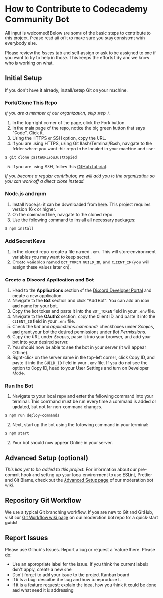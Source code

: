 # How to Contribute to Codecademy Community Bot

All input is welcomed! Below are some of the basic steps to contribute to this project. Please read all of it to make sure you stay consistent with everybody else.

Please review the _Issues_ tab and self-assign or ask to be assigned to one if you want to try to help in those. This keeps the efforts tidy and we know who is working on what.

## Initial Setup

If you don't have it already, install/setup Git on your machine.

### Fork/Clone This Repo

*If you are a member of our organization, skip step 1.*

1. In the top-right corner of the page, click the Fork button.
2. In the main page of the repo, notice the big green button that says "Code". Click it.
3. Using the HTTPS or SSH option, copy the URL.
4. If you are using HTTPS, using Git Bash/Terminal/Bash, navigate to the folder where you want this repo to be located in your machine and use:

```
$ git clone pasteURLYouJustCopied
```

5. If you are using SSH, follow this [GitHub tutorial](https://docs.github.com/en/github/authenticating-to-github/connecting-to-github-with-ssh).

*If you become a regular contributor, we will add you to the organization so you can work off a direct clone instead.*

### Node.js and npm

1. Install Node.js; it can be downloaded from [here](https://nodejs.org/en/). This project requires version 16.x or higher.
2. On the command line, navigate to the cloned repo.
3. Use the following command to install all necessary packages:

```
$ npm install
```

### Add Secret Keys

1. In the cloned repo, create a file named `.env`. This will store environment variables you may want to keep secret.
2. Create variables named `BOT_TOKEN`, `GUILD_ID`, and `CLIENT_ID` (you will assign these values later on).

### Create a Discord Application and Bot

1. Head to the **Applications** section of the [Discord Developer Portal](https://discord.com/developers/applications) and create a new application.
2. Navigate to the **Bot** section and click "Add Bot". You can add an icon and name for your bot.
3. Copy the bot token and paste it into the `BOT_TOKEN` field in your `.env` file.
4. Navigate to the **OAuth2** section, copy the Client ID, and paste it into the `CLIENT_ID` field in your `.env` file.
5. Check the _bot_ and _applications.commands_ checkboxes under _Scopes_, and grant your bot the desired permissions under _Bot Permissions_.
6. Copy the URL under _Scopes_, paste it into your browser, and add your bot into your desired server.
7. You should now be able to see the bot in your server (it will appear Offline).
8. Right-click on the server name in the top-left corner, click Copy ID, and paste it into the `GUILD_ID` field in your `.env` file. If you do not see the option to Copy ID, head to your User Settings and turn on Developer Mode.

### Run the Bot

1. Navigate to your local repo and enter the following command into your terminal. This command must be run every time a command is added or updated, but not for non-command changes.
```
$ npm run deploy-commands
```

2. Next, start up the bot using the following command in your terminal:
```
$ npm start
```

2. Your bot should now appear Online in your server.

## Advanced Setup (optional)

*This has yet to be added to this project.* For information about our pre-commit hook and setting up your local environment to use ESLint, Prettier and Git Blame, check out the [Advanced Setup page](https://github.com/CodecademyCommunity/codecademy-discord-bot/wiki/Advanced-Setup) of our moderation bot wiki.

## Repository Git Workflow

We use a typical Git branching workflow. If you are new to Git and GitHub, visit our [Git Workflow wiki page](https://github.com/CodecademyCommunity/codecademy-discord-bot/wiki/Git-Workflow) on our moderation bot repo for a quick-start guide!

## Report Issues

Please use Github's Issues. Report a bug or request a feature there. Please do:

- Use an appropriate label for the issue. If you think the current labels don't apply, create a new one
- Don't forget to add your issue to the project Kanban board
- If it is a bug: describe the bug and how to reproduce it
- If it is a feature request: explain the idea, how you think it could be done and what need it is addressing
